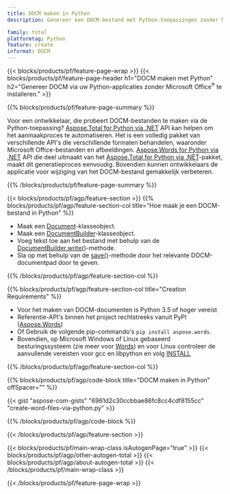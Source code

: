 ```yaml
---
title: DOCM maken in Python
description: Genereer een DOCM-bestand met Python-toepassingen zonder Microsoft Word te gebruiken. 

family: total
platformtag: Python
feature: create
informat: DOCM
---
```

{{< blocks/products/pf/feature-page-wrap >}}
{{< blocks/products/pf/feature-page-header h1="DOCM maken met Python" h2="Genereer DOCM via uw Python-applicaties zonder Microsoft Office<sup>&reg;</sup> te installeren." >}}

{{% blocks/products/pf/feature-page-summary %}}

Voor een ontwikkelaar, die probeert DOCM-bestanden te maken via de Python-toepassing? [Aspose.Total for Python via .NET](https://products.aspose.com/total/python-net/) API kan helpen om het aanmaakproces te automatiseren. Het is een volledig pakket van verschillende API's die verschillende formaten behandelen, waaronder Microsoft Office-bestanden en afbeeldingen. [Aspose.Words for Python via .NET](https://products.aspose.com/words/python-net/) API die deel uitmaakt van het [Aspose.Total for Python via .NET](https://products.aspose.com/total/python-net/)-pakket, maakt dit generatieproces eenvoudig. Bovendien kunnen ontwikkelaars de applicatie voor wijziging van het DOCM-bestand gemakkelijk verbeteren. 

{{% /blocks/products/pf/feature-page-summary %}}

{{< blocks/products/pf/agp/feature-section >}}
{{% blocks/products/pf/agp/feature-section-col title="Hoe maak je een DOCM-bestand in Python" %}}

- Maak een [Document](https://reference.aspose.com/words/python-net/aspose.words/document/)-klasseobject.
- Maak een [DocumentBuilder](https://reference.aspose.com/words/python-net/aspose.words/documentbuilder/)-klasseobject.
- Voeg tekst toe aan het bestand met behulp van de [DocumentBuilder.write()](https://reference.aspose.com/words/python-net/aspose.words/documentbuilder/write/)-methode.
- Sla op met behulp van de [save()](https://reference.aspose.com/words/python-net/aspose.words/document/save/)-methode door het relevante DOCM-documentpad door te geven.

{{% /blocks/products/pf/agp/feature-section-col %}}

{{% blocks/products/pf/agp/feature-section-col title="Creation Requirements" %}}

- Voor het maken van DOCM-documenten is Python 3.5 of hoger vereist
- Referentie-API's binnen het project rechtstreeks vanuit PyPI ([Aspose.Words](https://pypi.org/project/aspose-words/)) 
- Of Gebruik de volgende pip-commando's ```pip install aspose.words```. 
- Bovendien, op Microsoft Windows of Linux gebaseerd besturingssysteem (zie meer voor [Words](https://docs.aspose.com/words/python-net/system-requirements/)) en voor Linux controleer de aanvullende vereisten voor gcc en libpython en volg [INSTALL](https://docs.aspose.com/words/python-net/installation/) 

{{% /blocks/products/pf/agp/feature-section-col %}}

{{% blocks/products/pf/agp/code-block title="DOCM maken in Python" offSpacer="" %}}

{{< gist "aspose-com-gists" "6961d2c30ccbbae86fc8cc4cdf8155cc" "create-word-files-via-python.py" >}}

{{% /blocks/products/pf/agp/code-block %}}

{{< /blocks/products/pf/agp/feature-section >}}

{{< blocks/products/pf/main-wrap-class isAutogenPage="true" >}}
{{< blocks/products/pf/agp/other-autogen-total >}}
{{< blocks/products/pf/agp/about-autogen-total >}}
{{< /blocks/products/pf/main-wrap-class >}}

{{< /blocks/products/pf/feature-page-wrap >}}